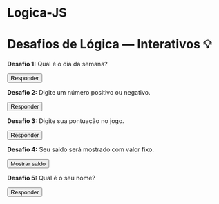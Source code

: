 # Logica-JS


<body>
  <h1>Desafios de Lógica — Interativos 💡</h1>

  <div class="desafio">
    <p><strong>Desafio 1:</strong> Qual é o dia da semana?</p>
    <button onclick="verificarDiaDaSemana()">Responder</button>
  </div>

  <div class="desafio">
    <p><strong>Desafio 2:</strong> Digite um número positivo ou negativo.</p>
    <button onclick="verificarNumero()">Responder</button>
  </div>

  <div class="desafio">
    <p><strong>Desafio 3:</strong> Digite sua pontuação no jogo.</p>
    <button onclick="verificarPontuacao()">Responder</button>
  </div>

  <div class="desafio">
    <p><strong>Desafio 4:</strong> Seu saldo será mostrado com valor fixo.</p>
    <button onclick="mostrarSaldo()">Mostrar saldo</button>
  </div>

  <div class="desafio">
    <p><strong>Desafio 5:</strong> Qual é o seu nome?</p>
    <button onclick="boasVindas()">Responder</button>
  </div>

  <script>
    function verificarDiaDaSemana() {
      let dia = prompt('Qual é o dia da semana?');
      if (dia === 'Sábado' || dia === 'Domingo') {
        alert('Bom fim de semana!');
      } else {
        alert('Boa semana!');
      }
    }

    function verificarNumero() {
      let numero = Number(prompt('Digite um número positivo ou negativo:'));
      if (numero > 0) {
        alert('Número positivo!');
      } else if (numero < 0) {
        alert('Número negativo!');
      } else {
        alert('Zero não é positivo nem negativo!');
      }
    }

    function verificarPontuacao() {
      let pontuacao = Number(prompt('Digite sua pontuação no jogo:'));
      if (pontuacao >= 100) {
        alert('Parabéns, você venceu!');
      } else {
        alert('Tente novamente para ganhar.');
      }
    }

    function mostrarSaldo() {
      let saldo = 500; // Valor fixo
      alert(`Seu saldo é de R$${saldo}.`);
    }

    function boasVindas() {
      let nome = prompt('Qual é o seu nome?');
      alert(`Boas-vindas, ${nome}!`);
    }
  </script>
</body>
</html>

